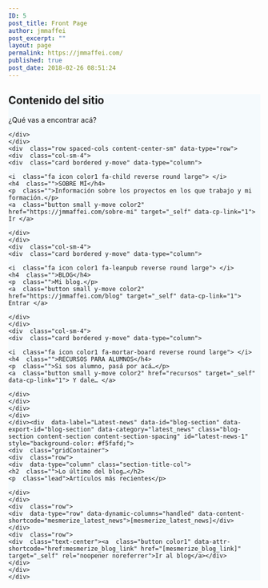```yaml
---
ID: 5
post_title: Front Page
author: jmmaffei
post_excerpt: ""
layout: page
permalink: https://jmmaffei.com/
published: true
post_date: 2018-02-26 08:51:24
---
```

<div  data-label="Features" data-id="features-13-card-bordered" data-export-id="features-13-card-bordered" data-category="features" class="features-13 content-section content-section-spacing" id="contenido" style="background-color: #f5fafd;">
    <div  class="gridContainer">
    <div  class="row text-center">
    <div  class="section-title-col" data-type="column">
    <h2  class="">Contenido del sitio</h2>
    <p  class="lead">¿Qué vas a encontrar acá?</p>
    
    </div>
    </div>
    <div  class="row spaced-cols content-center-sm" data-type="row">
    <div  class="col-sm-4">
    <div  class="card bordered y-move" data-type="column">
    
    <i  class="fa icon color1 fa-child reverse round large"> </i>
    <h4  class="">SOBRE MÍ</h4>
    <p  class="">Información sobre los proyectos en los que trabajo y mi formación.</p>
    <a  class="button small y-move color2" href="https://jmmaffei.com/sobre-mi" target="_self" data-cp-link="1"> Ir </a>
    
    </div>
    </div>
    <div  class="col-sm-4">
    <div  class="card bordered y-move" data-type="column">
    
    <i  class="fa icon color1 fa-leanpub reverse round large"> </i>
    <h4  class="">BLOG</h4>
    <p  class="">Mi blog.</p>
    <a  class="button small y-move color2" href="https://jmmaffei.com/blog" target="_self" data-cp-link="1"> Entrar </a>
    
    </div>
    </div>
    <div  class="col-sm-4">
    <div  class="card bordered y-move" data-type="column">
    
    <i  class="fa icon color1 fa-mortar-board reverse round large"> </i>
    <h4  class="">RECURSOS PARA ALUMNOS</h4>
    <p  class="">Si sos alumno, pasá por acá…</p>
    <a  class="button small y-move color2" href="recursos" target="_self" data-cp-link="1"> Y dale… </a>
    
    </div>
    </div>
    </div>
    </div>
    </div><div  data-label="Latest-news" data-id="blog-section" data-export-id="blog-section" data-category="latest_news" class="blog-section content-section content-section-spacing" id="latest-news-1" style="background-color: #f5fafd;">
    <div  class="gridContainer">
    <div  class="row">
    <div  data-type="column" class="section-title-col">
    <h2  class="">Lo último del blog…</h2>
    <p  class="lead">Artículos más recientes</p>
    
    </div>
    </div>
    <div  class="row">
    <div  data-type="row" data-dynamic-columns="handled" data-content-shortcode="mesmerize_latest_news">[mesmerize_latest_news]</div>
    </div>
    <div  class="row">
    <div  class="text-center"><a  class="button color1" data-attr-shortcode="href:mesmerize_blog_link" href="[mesmerize_blog_link]" target="_self" rel="noopener noreferrer">Ir al blog</a></div>
    </div>
    </div>
    </div>